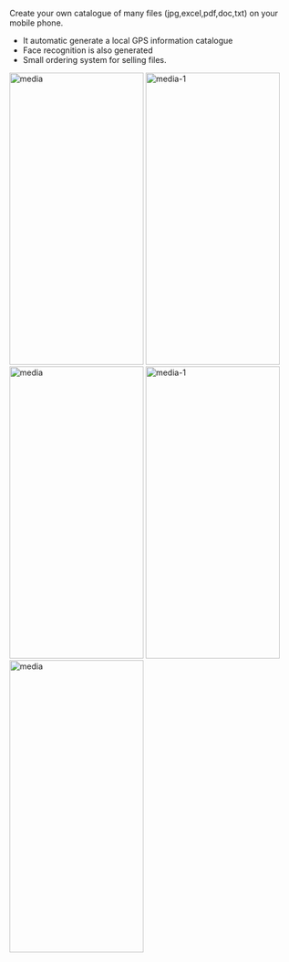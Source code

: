 Create your own catalogue of many files (jpg,excel,pdf,doc,txt) on your mobile phone.
- It automatic generate a local GPS information catalogue
- Face recognition is also generated
- Small ordering system for selling files.

<img width="235" height="512" alt="media" src="https://github.com/user-attachments/assets/11c65949-6079-4d0a-85bd-0afd6cac8d63" />

<img width="235" height="512" alt="media-1" src="https://github.com/user-attachments/assets/178f5850-5919-413a-a070-5096e284fcb9" />

<img width="235" height="512" alt="media" src="https://github.com/user-attachments/assets/a3a81410-6a21-45a5-b59c-0dd9c2a97277" />

<img width="235" height="512" alt="media-1" src="https://github.com/user-attachments/assets/069cfe2b-0521-4df8-a9b6-c364c109a4df" />

<img width="235" height="512" alt="media" src="https://github.com/user-attachments/assets/91aeb394-2660-4c4b-8f85-5ac7953a890f" />
